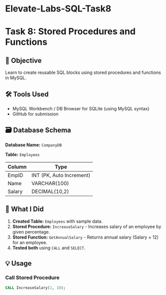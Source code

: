 # Elevate-Labs-SQL-Task8

# Task 8: Stored Procedures and Functions

## 🎯 Objective
Learn to create reusable SQL blocks using stored procedures and functions in MySQL.

## 🛠 Tools Used
- MySQL Workbench / DB Browser for SQLite (using MySQL syntax)
- GitHub for submission

## 🗃️ Database Schema

**Database Name:** `CompanyDB`

**Table:** `Employees`

| Column  | Type         |
|---------|--------------|
| EmpID   | INT (PK, Auto Increment) |
| Name    | VARCHAR(100) |
| Salary  | DECIMAL(10,2)|

## 📌 What I Did

1. **Created Table:** `Employees` with sample data.
2. **Stored Procedure:** `IncreaseSalary` - Increases salary of an employee by given percentage.
3. **Stored Function:** `GetAnnualSalary` - Returns annual salary (Salary × 12) for an employee.
4. **Tested both** using `CALL` and `SELECT`.

## 💡 Usage

### Call Stored Procedure
```sql
CALL IncreaseSalary(1, 10);
